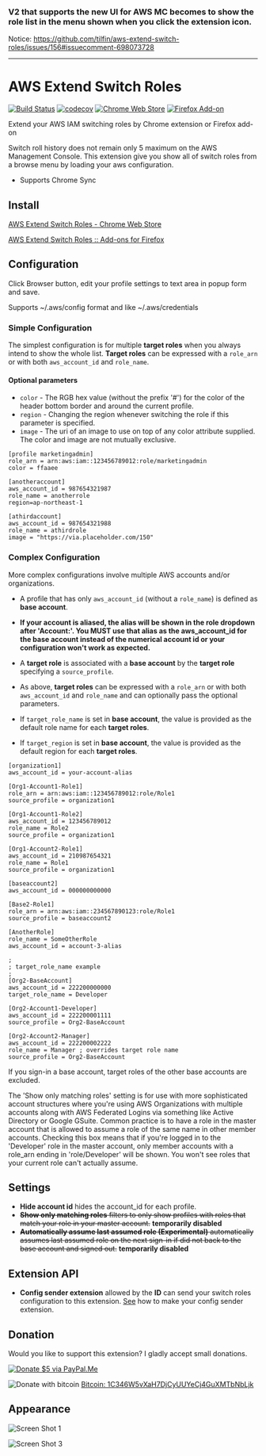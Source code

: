 ### V2 that supports the new UI for AWS MC becomes to show the role list in the menu shown when you click the extension icon.
Notice: https://github.com/tilfin/aws-extend-switch-roles/issues/156#issuecomment-698073728

---

# AWS Extend Switch Roles

[![Build Status](https://travis-ci.org/tilfin/aws-extend-switch-roles.svg?branch=master)](https://travis-ci.org/tilfin/aws-extend-switch-roles)
[![codecov](https://codecov.io/gh/tilfin/aws-extend-switch-roles/branch/master/graph/badge.svg)](https://codecov.io/gh/tilfin/aws-extend-switch-roles)
[![Chrome Web Store](https://img.shields.io/chrome-web-store/v/jpmkfafbacpgapdghgdpembnojdlgkdl.svg)](https://chrome.google.com/webstore/detail/aws-extend-switch-roles/jpmkfafbacpgapdghgdpembnojdlgkdl?utm_source=github)
[![Firefox Add-on](https://img.shields.io/amo/v/aws-extend-switch-roles3.svg)](https://addons.mozilla.org/ja/firefox/addon/aws-extend-switch-roles3/)

Extend your AWS IAM switching roles by Chrome extension or Firefox add-on

Switch roll history does not remain only 5 maximum on the AWS Management Console.
This extension give you show all of switch roles from a browse menu by loading your aws configuration.

- Supports Chrome Sync

## Install

[AWS Extend Switch Roles - Chrome Web Store](https://chrome.google.com/webstore/detail/aws-extend-switch-roles/jpmkfafbacpgapdghgdpembnojdlgkdl?utm_source=github)

[AWS Extend Switch Roles :: Add-ons for Firefox](https://addons.mozilla.org/firefox/addon/aws-extend-switch-roles3/)

## Configuration

Click Browser button, edit your profile settings to text area in popup form and save.

Supports ~/.aws/config format and like ~/.aws/credentials

### Simple Configuration
The simplest configuration is for multiple **target roles** when you always intend to show the whole list.  **Target roles** can be expressed with a `role_arn` or with both `aws_account_id` and `role_name`.

#### Optional parameters

* `color` - The RGB hex value (without the prefix '#') for the color of the header bottom border and around the current profile.
* `region` - Changing the region whenever switching the role if this parameter is specified.
* `image` - The uri of an image to use on top of any color attribute supplied. The color and image are not mutually exclusive.

```
[profile marketingadmin]
role_arn = arn:aws:iam::123456789012:role/marketingadmin
color = ffaaee

[anotheraccount]
aws_account_id = 987654321987
role_name = anotherrole
region=ap-northeast-1

[athirdaccount]
aws_account_id = 987654321988
role_name = athirdrole
image = "https://via.placeholder.com/150"
```

### Complex Configuration
More complex configurations involve multiple AWS accounts and/or organizations.

- A profile that has only `aws_account_id` (without a `role_name`) is defined as **base account**.

- **If your account is aliased, the alias will be shown in the role dropdown after 'Account:'.  You MUST use that alias as the aws_account_id for the base account instead of the numerical account id or your configuration won't work as expected.**

- A **target role** is associated with a **base account** by the **target role** specifying a `source_profile`.

- As above, **target roles** can be expressed with a `role_arn` or with both `aws_account_id` and `role_name` and can optionally pass the optional parameters.

- If `target_role_name` is set in **base account**, the value is provided as the default role name for each **target roles**.
- If `target_region` is set in **base account**, the value is provided as the default region for each **target roles**.

```
[organization1]
aws_account_id = your-account-alias

[Org1-Account1-Role1]
role_arn = arn:aws:iam::123456789012:role/Role1
source_profile = organization1

[Org1-Account1-Role2]
aws_account_id = 123456789012
role_name = Role2
source_profile = organization1

[Org1-Account2-Role1]
aws_account_id = 210987654321
role_name = Role1
source_profile = organization1

[baseaccount2]
aws_account_id = 000000000000

[Base2-Role1]
role_arn = arn:aws:iam::234567890123:role/Role1
source_profile = baseaccount2

[AnotherRole]
role_name = SomeOtherRole
aws_account_id = account-3-alias

;
; target_role_name example
;
[Org2-BaseAccount]
aws_account_id = 222200000000
target_role_name = Developer

[Org2-Account1-Developer]
aws_account_id = 222200001111
source_profile = Org2-BaseAccount

[Org2-Account2-Manager]
aws_account_id = 222200002222
role_name = Manager ; overrides target role name
source_profile = Org2-BaseAccount
```

If you sign-in a base account, target roles of the other base accounts are excluded.

The 'Show only matching roles' setting is for use with more sophisticated account structures where you're using AWS Organizations with multiple accounts along with AWS Federated Logins via something like Active Directory or Google GSuite.  Common practice is to have a role in the master account that is allowed to assume a role of the same name in other member accounts.  Checking this box means that if you're logged in to the 'Developer' role in the master account, only member accounts with a role_arn ending in 'role/Developer' will be shown.  You won't see roles that your current role can't actually assume.

## Settings

- **Hide account id** hides the account_id for each profile.
- ~~**Show only matching roles** filters to only show profiles with roles that match your role in your master account.~~ **temporarily disabled**
- ~~**Automatically assume last assumed role (Experimental)** automatically assumes last assumed role on the next sign-in if did not back to the base account and signed out.~~ **temporarily disabled**

## Extension API

- **Config sender extension** allowed by the **ID** can send your switch roles configuration to this extension. [See](https://github.com/tilfin/aws-extend-switch-roles/wiki/External-API#config-sender-extension) how to make your config sender extension.

## Donation

Would you like to support this extension? I gladly accept small donations.

[![Donate $5 via PayPal.Me](https://img.shields.io/badge/Donate-%245%20via%20PayPal.Me-blue.svg?longCache=true&style=popout&logo=paypal)](https://www.paypal.me/toshitilfin/5USD)

![Donate with bitcoin](https://img.shields.io/badge/Donate-bitcoin-orange.svg?longCache=true&style=plastic&logo=bitcoin) [Bitcoin: 1C346W5vXaH7DjCyUUYeCj4GuXMTbNbLjk](bitcoin:1C346W5vXaH7DjCyUUYeCj4GuXMTbNbLjk)

## Appearance

![Screen Shot 1](https://github.com/tilfin/aws-extend-switch-roles/blob/images/ScreenShot_1.png)

![Screen Shot 3](https://github.com/tilfin/aws-extend-switch-roles/blob/images/ScreenShot_3_960x600.png)

